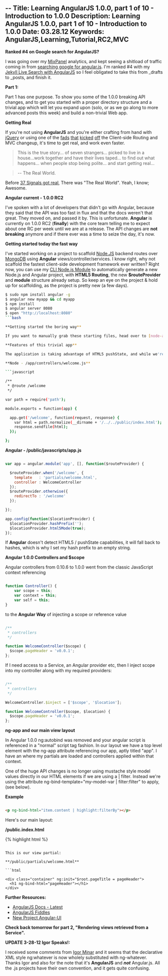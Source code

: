 --
Title: Learning AngularJS 1.0.0, part 1 of 10 - Introduction to 1.0.0
Description: Learning AngularJS 1.0.0, part 1 of 10 - Introduction to 1.0.0
Date: 03.28.12
Keywords: AngularJS,Learning,Tutorial,RC2,MVC
--

**Ranked #4 on Google search for AngularJS?**

I was going over my [MixPanel](http://mixpanel.com/) analytics, and kept seeing a shitload of traffic coming in from [searching google for angular.js](www.google.com/search?q=angular.js). I'm ranked #4 with my [Jekyll Live Search with AngularJS](http://edwardhotchkiss.com/blog/2012/03/11/jekyll-live-search-with-angular.js/) so I feel obligated to take this from _drafts to _posts, and finish it.

**Part 1:**

Part 1 has one purpose. To show you some of the 1.0.0 breaking API changes, and to get you started with a proper directory structure and a trivial app which will let you expand upon (solo, or as we go along to more advanced posts this week) and build a non-trivial Web app.

**Getting Real**

If you're not using **AngularJS** and you're either crafting from hand with [jQuery](http://jquery.org) or using one of the [fads](http://backbonejs.com) [that](http://knockoutjs.com/) [kicked](https://github.com/maccman/spine/) [off](http://sammyjs.org/) the Client-side Routing and MVC changeup, it's time to get real, and work even faster. 

> This is the true story... of seven strangers... picked to live in a house...work together and have their lives taped... to find out what happens... when people stop being polite... and start getting real...

> -- The Real World.

Before [37 Signals got real](http://gettingreal.37signals.com/), There was "The Real World". Yeah, I know; Awesome.

**Angular current - 1.0.0 RC2**

I've spoken with a lot of developers that didn't go with Angular, because they said that the API was too fast in flux and that the docs weren't that great. They moved on, and passed it by. This is unfortunate. **Angular** is currently on 1.0.0 RC2 (**finally**) with the core team telling me to expect about one RC per week until we are at a release. The API changes are **not breaking** anymore and if there ever was a time to seize the day, it's now.

**Getting started today the fast way**

I've started working on a project to scaffold [Node.JS](http://nodejs.org) backend routes over [MongoDB](http://mongodb.org) using **Angular** views/controller/services. I know right, why not scaffold the fastest client-side development framework ever written? Right now, you can use my [CLI Node.js Module](http://search.npmjs.org/#/angular) to automatically generate a new Node.js and Angular project, with **HTML5 Routing**, the new **$routeProvider** and **module** structure already setup. So keep an eye on the project & hold up for scaffolding, as the project is pretty new (a few days).

```bash
$ sudo npm install angular -g
$ angular new myapp && cd myapp
$ npm install
$ angular server 8080
$ open "http://localhost:8080"
```bash

**Getting started the boring way**

If you want to manually grab these starting files, head over to [node-angular](https://github.com/edwardhotchkiss/node-angular/tree/master/lib/node-angular/templates) and just git clone then keep those files handy.

**Features of this trivial app**

The application is taking advantage of HTML5 pushState, and while we're hitting /welcome versus /#/welcome, [Express](http://expressjs.com/) is actually rendering our index.html view with Angular calling the appropriate partial based on our path (/welcome). The 1.0.0 **$routeProvider** takes care of this. While we're being shown /welcome vs. / this is because I set my default route to /welcome with $routeProvider.otherwise({ redirectTo : '/welcome' });

**Node - /app/controllers/welcome.js**

```javascript

/**
 * @route /welcome
 */

var path = require('path');

module.exports = function(app) {

  app.get('/welcome', function(request, response) {
  	var html = path.normalize(__dirname + '/../../public/index.html');
    response.sendfile(html);
  });

};

```

**Angular - /public/javascripts/app.js**

```javascript

var app = angular.module('app', [], function($routeProvider) {

  $routeProvider.when('/welcome', {
    template   : 'partials/welcome.html',
    controller : WelcomeController  
  });
  $routeProvider.otherwise({ 
    redirectTo : '/welcome'
  });

});

app.config(function($locationProvider) {  
  $locationProvider.hashPrefix('');
  $locationProvider.html5Mode(true);
});

```

If **Angular** doesn't detect HTML5 / pushState capabilities, it will fall back to hashes, which is why I set my hash prefix to an empty string.

**Angular 1.0.0 Controllers and $scope**

Angular controllers from 0.10.6 to 1.0.0 went from the classic JavaScript context referencing

```javascript

function Controller() {
	var scope = this;
	var context = this;
	var self = this;
}

```

to the **Angular Way** of injecting a scope or reference value

```javascript

/**
 * controllers
 */

function WelcomeController($scope) {
  $scope.pageHeader = 'v0.0.1';
};

```

If I need access to a Service, an Angular provider etc, then I inject scope into my controller along with my required providers:

```javascript

/**
 * controllers
 */

WelcomeController.$inject = ['$scope', '$location'];

function WelcomeController($scope, $location) {
  $scope.pageHeader = 'v0.0.1';
};

```

**ng-app and our main view layout**

In Angular 1.0.0 ng:autobind was removed and your angular script is referenced in a "normal" script tag fashion. In our layout we have a top level element with the ng-app attribute referencing our app, aptly titled "app". I have an <ng-view></ng-view> where my partials are loaded and controllers applied within that context.

One of the huge API changes is no longer using mustache style model values directly in our HTML elements if we are using a | filter. Instead we're using the attribute ng-bind-template="my-model-var | filter:filter" to apply, (see below).

**Example**

```html

<p ng-bind-html="item.content | highlight:filterBy"></p>

```

Here's our main layout:

**/public.index.html**

{% highlight html %}

<!DOCTYPE html>
<html lang="en" ng-app="app" ng-init="">
  <head>
    <meta charset="utf-8">
    <title ng-bind-template="Node-Angular {{ site.leftCurleys }}pageTitle{{ site.rightCurleys }}">Node-Angular</title>
  </head>
  <body>
    <div>
      <ng-view></ng-view>
    </div>
    <script type="text/javascript" src="javascripts/vendor/angular-1.0.0rc2.min.js" ng:autobind></script>
    <script type="text/javascript" src="javascripts/app.js"></script>
  </body>
</html>

```

This is our view partial:

**/public/partials/welcome.html**

```html

<div class="container" ng:init="$root.pageTitle = pageHeader">
  <h1 ng-bind-html="pageHeader"></h1>
</div>

```

**Further Resources:**

  * [AngularJS Docs - Latest](http://docs-next.angularjs.org/api)
  * [AngularJS Fiddles](https://github.com/angular/angular.js/wiki/JsFiddle-Examples)
  * [New Project Angular-UI](http://github.com/angular-ui)


**Check back tomorrow for part 2, "Rendering views retrieved from a Service".**


**UPDATE 3-28-12 Igor Speaks!:**

I received some comments from [Igor Minar](https://twitter.com/#!/igorminar) and it seems that the declarative XML style ng:whatever is now wholely substituted with ng-whatever. Thanks Igor and also for the note that it's **AngularJS** and ***not*** Angular.js. All the .js projects have their own convention, and it gets quite confusing.




